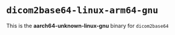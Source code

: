 # `dicom2base64-linux-arm64-gnu`

This is the **aarch64-unknown-linux-gnu** binary for `dicom2base64`
